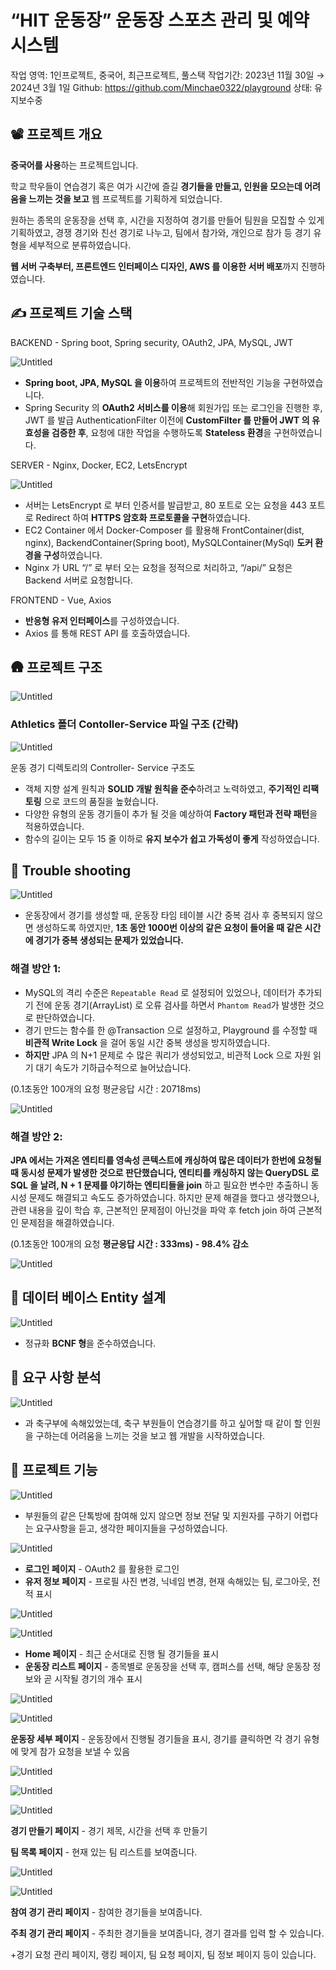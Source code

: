 # “HIT 운동장” 운동장 스포츠 관리 및 예약 시스템

작업 영역: 1인프로젝트, 중국어, 최근프로젝트, 풀스택
작업기간: 2023년 11월 30일 → 2024년 3월 1일
Github: https://github.com/Minchae0322/playground
상태: 유지보수중

## 📽️  프로젝트 개요

**중국어를 사용**하는 프로젝트입니다.

학교 학우들이 연습경기 혹은 여가 시간에 즐길 **경기들을 만들고, 인원을 모으는데 어려움을 느끼는 것을 보고** 웹 프로젝트를 기획하게 되었습니다.

원하는 종목의 운동장을 선택 후, 시간을 지정하여 경기를 만들어 팀원을 모집할 수 있게 기획하였고, 경쟁 경기와 친선 경기로 나누고, 팀에서 참가와, 개인으로 참가 등 경기 유형을 세부적으로 분류하였습니다.

**웹 서버 구축부터, 프론트엔드 인터페이스 디자인, AWS 를 이용한 서버 배포**까지 진행하였습니다.

## ✍️ 프로젝트 기술 스택

BACKEND - Spring boot, Spring security, OAuth2, JPA, MySQL, JWT

![Untitled](Untitled.png)

- **Spring boot, JPA, MySQL 을 이용**하여 프로젝트의 전반적인 기능을 구현하였습니다.
- Spring Security 의 **OAuth2 서비스를 이용**해 회원가입 또는 로그인을 진행한 후, JWT 를 발급 AuthenticationFilter 이전에 **CustomFilter 를 만들어 JWT 의 유효성을 검증한 후**, 요청에 대한 작업을 수행하도록 **Stateless 환경**을 구현하였습니다.

SERVER - Nginx, Docker, EC2, LetsEncrypt

![Untitled](Untitled%201.png)

- 서버는 LetsEncrypt 로 부터 인증서를 발급받고, 80 포트로 오는 요청을 443 포트로 Redirect 하여 **HTTPS 암호화 프로토콜을 구현**하였습니다.
- EC2 Container 에서 Docker-Composer 를 활용해  FrontContainer(dist, nginx),  BackendContainer(Spring boot), MySQLContainer(MySql) **도커 환경을 구성**하였습니다.
- Nginx 가 URL “/” 로 부터 오는 요청을 정적으로 처리하고, “/api/” 요청은 Backend 서버로 요청합니다.

FRONTEND - Vue, Axios

- **반응형 유저 인터페이스**를 구성하였습니다.
- Axios 를 통해 REST API 를 호출하였습니다.

## 🛖 프로젝트 구조

![Untitled](Untitled%202.png)

### Athletics 폴더 Contoller-Service 파일 구조 (간략)

![Untitled](Untitled%203.png)

운동 경기 디렉토리의 Controller- Service 구조도

- 객체 지향 설계 원칙과 **SOLID 개발 원칙을 준수**하려고 노력하였고, **주기적인 리팩토링** 으로 코드의 품질을 높혔습니다.
- 다양한 유형의 운동 경기들이 추가 될 것을 예상하여 **Factory 패턴과 전략 패턴**을 적용하였습니다.
- 함수의 길이는 모두 15 줄 이하로 **유지 보수가 쉽고 가독성이 좋게** 작성하였습니다.

## 🏹 Trouble shooting

![Untitled](Untitled%204.png)

- 운동장에서 경기를 생성할 때, 운동장 타임 테이블 시간 중복 검사 후 중복되지 않으면 생성하도록 하였지만, **1초 동안 1000번 이상의 같은 요청이 들어올 때 같은 시간에 경기가 중복 생성되는 문제가 있었습니다.**

### 해결 방안 1:

- MySQL의 격리 수준은 `Repeatable Read` 로 설정되어 있었으나, 데이터가 추가되기 전에  운동 경기(ArrayList) 로 오류 검사를 하면서 `Phantom Read`가 발생한 것으로 판단하였습니다.
- 경기 만드는 함수를 한 @Transaction 으로 설정하고, Playground 를 수정할 때  **비관적 Write Lock** 을 걸어 동일 시간 중복 생성을 방지하였습니다.
- **하지만** JPA 의 N+1 문제로 수 많은 쿼리가 생성되었고, 비관적 Lock 으로 자원 읽기 대기 속도가 기하급수적으로 늘어났습니다.

(0.1초동안 100개의 요청 평균응답 시간 : 20718ms)

![Untitled](Untitled%205.png)

### 해결 방안 2:

**JPA 에서는 가져온 엔티티를 영속성 콘텍스트에 캐싱하여 많은 데이터가 한번에 요청될 때 동시성 문제가 발생한 것으로 판단했습니다, 엔티티를 캐싱하지 않는 QueryDSL 로 SQL 을 날려,  N + 1 문제를 야기하는 엔티티들을 join** 하고 필요한 변수만 추출하니 동시성 문제도 해결되고 속도도 증가하였습니다. 하지만 문제 해결을 했다고 생각했으나, 관련 내용을 깊이 학습 후,  근본적인 문제점이 아닌것을 파악 후 fetch join 하여 근본적인 문제점을 해결하였습니다.

(0.1초동안 100개의 요청 **평균응답 시간 : 333ms) - 98.4% 감소**

![Untitled](Untitled%206.png)

## 💽 데이터 베이스 Entity 설계

![Untitled](Untitled%207.png)

- 정규화 **BCNF 형**을 준수하였습니다.

## 🏹 요구 사항 분석

![Untitled](Untitled%208.png)

- 과 축구부에 속해있었는데, 축구 부원들이 연습경기를 하고 싶어할 때 같이 할 인원을 구하는데 어려움을 느끼는 것을 보고 웹 개발을 시작하였습니다.

## 🎢 프로젝트 기능

![Untitled](Untitled%209.png)

- 부원들의 같은 단톡방에 참여해 있지 않으면 정보 전달 및 지원자를 구하기 어렵다는 요구사항을 듣고, 생각한 페이지들을 구성하였습니다.

![Untitled](Untitled%2010.png)

- **로그인 페이지** - OAuth2 를 활용한 로그인
- **유저 정보 페이지** - 프로필 사진 변경, 닉네임 변경, 현재 속해있는 팀, 로그아웃, 전적 표시

![Untitled](Untitled%2011.png)

![Untitled](Untitled%2012.png)

- **Home 페이지** - 최근 순서대로 진행 될 경기들을 표시
- **운동장 리스트 페이지** - 종목별로 운동장을 선택 후, 캠퍼스를 선택, 해당 운동장 정보와 곧 시작될 경기의 개수 표시

![Untitled](Untitled%2013.png)

![Untitled](Untitled%2014.png)

**운동장 세부 페이지** - 운동장에서 진행될 경기들을 표시, 경기를 클릭하면 각 경기 유형에 맞게 참가 요청을 보낼 수 있음

![Untitled](Untitled%2015.png)

![Untitled](Untitled%2016.png)

![Untitled](Untitled%2017.png)

**경기 만들기 페이지** - 경기 제목, 시간을 선택 후 만들기

**팀 목록 페이지** - 현재 있는 팀 리스트를 보여줍니다.

![Untitled](Untitled%2018.png)

![Untitled](Untitled%2019.png)

**참여 경기 관리 페이지** - 참여한 경기들을 보여줍니다.

**주최 경기 관리 페이지** - 주최한 경기들을 보여줍니다, 경기 결과를 입력 할 수 있습니다.

+경기 요청 관리 페이지, 랭킹 페이지, 팀 요청 페이지, 팀 정보 페이지 등이 있습니다.
